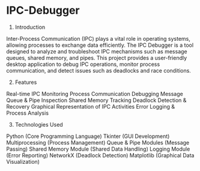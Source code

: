 # IPC-Debugger
1. Introduction

Inter-Process Communication (IPC) plays a vital role in operating systems, allowing processes to exchange data efficiently. The IPC Debugger is a tool designed to analyze and troubleshoot IPC mechanisms such as message queues, shared memory, and pipes. This project provides a user-friendly desktop application to debug IPC operations, monitor process communication, and detect issues such as deadlocks and race conditions.

2. Features

Real-time IPC Monitoring
Process Communication Debugging
Message Queue & Pipe Inspection
Shared Memory Tracking
Deadlock Detection & Recovery
Graphical Representation of IPC Activities
Error Logging & Process Analysis

3. Technologies Used

Python (Core Programming Language)
Tkinter (GUI Development)
Multiprocessing (Process Management)
Queue & Pipe Modules (Message Passing)
Shared Memory Module (Shared Data Handling)
Logging Module (Error Reporting)
NetworkX (Deadlock Detection)
Matplotlib (Graphical Data Visualization)
